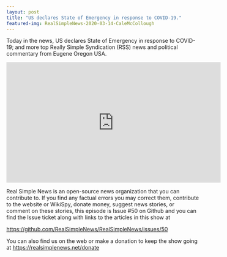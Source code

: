 ```yaml
---
layout: post
title: "US declares State of Emergency in response to COVID-19."
featured-img: RealSimpleNews-2020-03-14-CaleMcCollough
---
```


Today in the news, US declares State of Emergency in response to COVID-19; and more top Really Simple Syndication (RSS) news and political commentary from Eugene Oregon USA.

<iframe width="560" height="315" src="https://www.youtube.com/embed/DxEXeXdofdA" frameborder="0" allow="accelerometer; autoplay; encrypted-media; gyroscope; picture-in-picture" allowfullscreen></iframe>

Real Simple News is an open-source news organization that you can contribute to. If you find any factual errors you may correct them, contribute to the website or WikiSpy, donate money, suggest news stories, or comment on these stories, this episode is Issue #50 on Github and you can find the Issue ticket along with links to the articles in this show at 

<https://github.com/RealSimpleNews/RealSimpleNews/issues/50>

You can also find us on the web or make a donation to keep the show going at <https://realsimplenews.net/donate>
